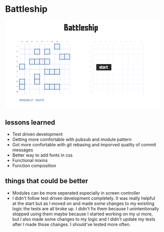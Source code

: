 # Battleship

![Screenshot](./src/assets/screenshot.png)

## lessons learned

- Test driven development
- Getting more comfortable with pubsub and module pattern
- Got more confortable with git rebasing and imporved quality of commit messages
- Better way to add fonts in css
- Functional mixins
- Function composition

## things that could be better

- Modules can be more seperated especially in screen controller
- I didn't follow test driven development completely. It was really helpful at the start but as I moved on and made some changes to my exisiting logic the tests are all broke up. I didn't fix them because I unintentionally stopped using them maybe because I started working on my ui more, but I also made some changes to my logic and I didn't update my tests after I made those changes. I should've tested more often.
